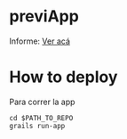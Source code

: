 # previApp 

Informe: [Ver acá](https://docs.google.com/document/d/1HO976huka28Tqs-q4pQZHEhqln7hbCAe5fv_zaVhPxg/edit?usp=sharing)

# How to deploy

Para correr la app

``` 
cd $PATH_TO_REPO
grails run-app
```

